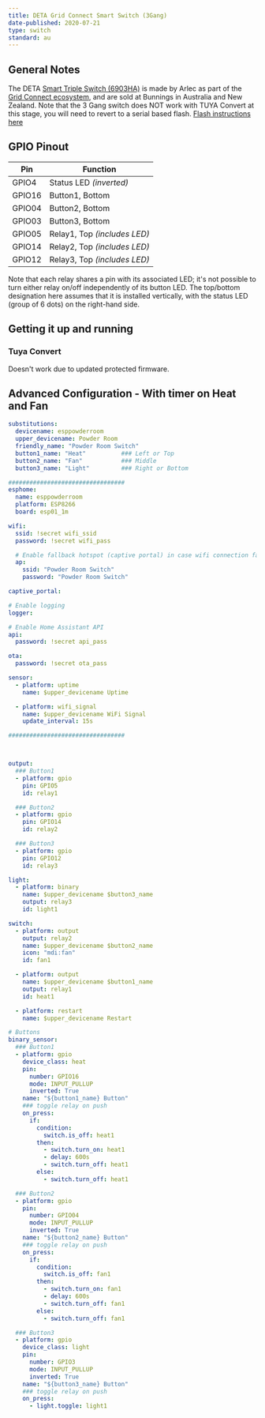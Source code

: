 ```yaml
---
title: DETA Grid Connect Smart Switch (3Gang)
date-published: 2020-07-21
type: switch
standard: au
---
```


## General Notes

The DETA [Smart Triple Switch (6903HA)](https://www.bunnings.com.au/deta-grid-connect-smart-triple-gang-touch-light-switch_p0161014) is made by Arlec as part of the [Grid Connect ecosystem](https://grid-connect.com.au/), and are sold at Bunnings in Australia and New Zealand.  Note that the 3 Gang switch does NOT work with TUYA Convert at this stage, you will need to revert to a serial based flash. [Flash instructions here](https://blog.mikejmcguire.com/2020/05/22/deta-grid-connect-3-and-4-gang-light-switches-and-home-assistant/)

## GPIO Pinout

| Pin     | Function                           |
|---------|------------------------------------|
| GPIO4   | Status LED *(inverted)*            |
| GPIO16  | Button1, Bottom                    |
| GPIO04  | Button2, Bottom                    |
| GPIO03  | Button3, Bottom                    |
| GPIO05  | Relay1, Top *(includes LED)*       |
| GPIO14  | Relay2, Top *(includes LED)*       |
| GPIO12  | Relay3, Top *(includes LED)*       |

Note that each relay shares a pin with its associated LED; it's not possible to turn either relay on/off independently of its button LED.
The top/bottom designation here assumes that it is installed vertically, with the status LED (group of 6 dots) on the right-hand side.

## Getting it up and running

### Tuya Convert

Doesn't work due to updated protected firmware.

## Advanced Configuration - With timer on Heat and Fan

```yaml
substitutions:
  devicename: esppowderroom
  upper_devicename: Powder Room
  friendly_name: "Powder Room Switch"
  button1_name: "Heat"          ### Left or Top
  button2_name: "Fan"           ### Middle
  button3_name: "Light"         ### Right or Bottom

#################################
esphome:
  name: esppowderroom
  platform: ESP8266
  board: esp01_1m

wifi:
  ssid: !secret wifi_ssid
  password: !secret wifi_pass

  # Enable fallback hotspot (captive portal) in case wifi connection fails
  ap:
    ssid: "Powder Room Switch"
    password: "Powder Room Switch"

captive_portal:

# Enable logging
logger:

# Enable Home Assistant API
api:
  password: !secret api_pass

ota:
  password: !secret ota_pass

sensor:
  - platform: uptime
    name: $upper_devicename Uptime

  - platform: wifi_signal
    name: $upper_devicename WiFi Signal
    update_interval: 15s

#################################



output:
  ### Button1
  - platform: gpio
    pin: GPIO5
    id: relay1

  ### Button2
  - platform: gpio
    pin: GPIO14
    id: relay2

  ### Button3
  - platform: gpio
    pin: GPIO12
    id: relay3

light:
  - platform: binary
    name: $upper_devicename $button3_name
    output: relay3
    id: light1

switch:
  - platform: output
    output: relay2
    name: $upper_devicename $button2_name
    icon: "mdi:fan"
    id: fan1

  - platform: output
    name: $upper_devicename $button1_name
    output: relay1
    id: heat1

  - platform: restart
    name: $upper_devicename Restart

# Buttons
binary_sensor:
  ### Button1
  - platform: gpio
    device_class: heat
    pin:
      number: GPIO16
      mode: INPUT_PULLUP
      inverted: True
    name: "${button1_name} Button"
    ### toggle relay on push
    on_press:
      if:
        condition:
          switch.is_off: heat1
        then:
          - switch.turn_on: heat1
          - delay: 600s
          - switch.turn_off: heat1
        else:
          - switch.turn_off: heat1

  ### Button2
  - platform: gpio
    pin:
      number: GPIO04
      mode: INPUT_PULLUP
      inverted: True
    name: "${button2_name} Button"
    ### toggle relay on push
    on_press:
      if:
        condition:
          switch.is_off: fan1
        then:
          - switch.turn_on: fan1
          - delay: 600s
          - switch.turn_off: fan1
        else:
          - switch.turn_off: fan1

  ### Button3
  - platform: gpio
    device_class: light
    pin:
      number: GPIO3
      mode: INPUT_PULLUP
      inverted: True
    name: "${button3_name} Button"
    ### toggle relay on push
    on_press:
      - light.toggle: light1

```

